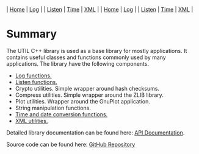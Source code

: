 | [Home](index.html) | [Log](log.html) | | [Listen](listen.html) | [Time](time.html) | [XML](xml.html) |
| [Home](/index.html) | [Log](/log.html) | | [Listen](/listen.html) | [Time](/time.html) | [XML](/xml.html) |


# Summary
The UTIL C++ library is used as a base library for mostly applications. It contains 
useful classes and functions commonly used by many applications. The library have 
the following components.

- [Log functions.](/log.html)
- [Listen functions.](/listen.html)
- Crypto utilities. Simple wrapper around hash checksums.
- Compress utilities. Simple wrapper around the ZLIB library.
- Plot utilities. Wrapper around the GnuPlot application.
- String manipulation functions. 
- [Time and date conversion functions.](/time.html)
- [XML utilities.](/xml.html)

Detailed library documentation can be found here: [API Documentation](/manual/html/index.html).

Source code can be found here: [GitHub Repository](https://github.com/ihedvall/utillib) 

